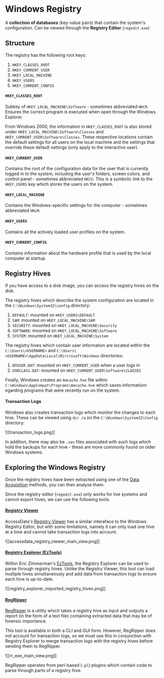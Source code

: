 # Windows Registry

A **collection of databases** (key-value pairs) that contain the system's configuration.  Can be viewed through the **Registry Editor** (`regedit.exe`)

## Structure

The registry has the following root keys:

1. `HKEY_CLASSES_ROOT`
2. `HKEY_CURRENT_USER`
3. `HKEY_LOCAL_MACHINE`
4. `HKEY_USERS`
5. `HKEY_CURRENT_CONFIG`

#### `HKEY_CLASSES_ROOT`

Subkey of `HKEY_LOCAL_MACHINE\Software` - sometimes abbreviated `HKCR`.  Ensures the correct program is executed when open through the Windows Explorer.  

From Windows 2000, the information in `HKEY_CLASSES_ROOT` is also stored under `HKEY_LOCAL_MACHINE\Software\Classes` and `HKEY_CURRENT_USER\Software\Classes`.  These respective locations contain the default settings for all users on the local machine and the settings that override these default settings (only apply to the interactive user).

#### `HKEY_CURRENT_USER`

Contains the root of the configuration data for the user that is currently logged in to the system, including the user's folders, screen colors, and control panel - sometimes abbreviated `HKCU`.  This is a symbolic link to the `HKEY_USERS` key which stores the users on the system.

#### `HKEY_LOCAL_MACHINE`

Contains the Windows-specific settings for the computer - sometimes abbreviated `HKLM`.

#### `HKEY_USERS`

Contains all the actively loaded user profiles on the system.

#### `HKEY_CURRENT_CONFIG`

Contains information about the hardware profile that is used by the local computer at startup.

## Registry Hives

If you have access to a disk image, you can access the registry hives on the disk.

The registry hives which describe the system configuration are located in the `C:\Windows\System32\config` directory:

1. `DEFAULT`: mounted on `HKEY_USERS\DEFAULT`
2. `SAM`: mounted on `HKEY_LOCAL_MACHINE\SAM`
3. `SECURITY`: mounted on `HKEY_LOCAL_MACHINE\Security`
4. `SOFTWARE`: mounted on `HKEY_LOCAL_MACHINE\Software`
5. `SYSTEM`: mounted on `HKEY_LOCAL_MACHINE\System`

The registry hives which contain user information are located within the `C:\Users\<USERNAME>` and `C:\Users\<USERNAME>\AppData\Local\Mircrosoft\Windows` directories:

1. `NTUSER.DAT`: mounted on `HKEY_CURRENT_USER` when a user logs in
2. `USRCLASS.DAT`: mounted on `HKEY_CURRENT_USER\Software\CLASSES`

Finally, Windows creates an `Amcache.hve` file within `C:\Windows\AppCompat\Programs\Amcache.hve` which saves informationr egarding programs that were recently run on the system.

#### Transaction Logs

Windows also creates transaction logs which monitor the changes to each hive.  These can be viewed using `dir /a` on the `C:\Windows\System32\Config` directory:

![[transaction_logs.png]]

In addition, there may also be `.sav` files associated with such logs which hold the backups for each hive - these are more commonly found on older Windows systems.

## Exploring the Windows Registry

Once the registry hives have been extracted using one of the [Data Acquisition](obsidian://open?vault=cyber_notes&file=Blue%20Team%2FForensics%2FData%20Acquisition) methods, you can then analyse them.

Since the registry editor (`regedit.exe`) only works for live systems and cannot export hives, we can use the following tools:

#### [Registry Viewer](https://accessdata.com/product-download/registry-viewer-2-0-0)

AccessData's [Registry Viewer](https://accessdata.com/product-download/registry-viewer-2-0-0) has a similar interaface to the Windows Registry Editor, but with some limitations, namely it can only load one hive at a time and cannot take transaction logs into account.

![[accessdata_registry_viewer_main_view.png]]

#### [Registry Explorer (EzTools)]([EzTools](https://ericzimmerman.github.io/#!index.md))

Within Eric Zimmerman's [EzTools]([EzTools](https://ericzimmerman.github.io/#!index.md)), the Registry Explorer can be used to parse through registry hives.  Unlike the Registry Viewer, this tool can load multiple hives simultaneously and add data from transaction logs to ensure each hive is up-to-date.

![[registry_explorer_imported_registry_hives.png]]

#### [RegRipper](https://github.com/keydet89/RegRipper3.0)

[RegRipper](https://github.com/keydet89/RegRipper3.0) is a utility which takes a registry hive as input and outputs a report (in the form of a text file) containing extracted data that may be of forensic importance.

This tool is available in both a CLI and GUI form.  However, RegRipper does not account for transaction logs, so we must use this in conjunction with Registry Explorer to merge transaction logs with the registry hives before sending them to RegRipper.

![[rr_exe_main_view.png]]

RegRipper operates from perl-based (`.pl`) plugins which contain code to parse through parts of a registry hive.  